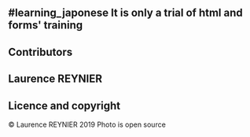 #learning_japonese
It is only a trial of html and forms' training
---

## Contributors

Laurence REYNIER
---


## Licence and copyright
© Laurence REYNIER 2019 
Photo is open source 

